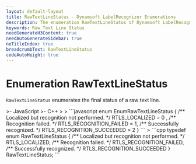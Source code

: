 ```yaml
---
layout: default-layout
title: RawTextLineStatus - Dynamsoft LabelRecognizer Enumerations
description: The enumeration RawTextLineStatus of Dynamsoft LabelRecognizer describes the final status of a raw text line.
keywords: Raw Text Line Status
needGenerateH3Content: true
needAutoGenerateSidebar: true
noTitleIndex: true
breadcrumbText: RawTextLineStatus
codeAutoHeight: true
---
```


# Enumeration RawTextLineStatus

`RawTextLineStatus` enumerates the final status of a raw text line.

<div class="sample-code-prefix template2"></div>
   >- JavaScript
   >- C++
   >
>
```javascript
enum EnumRawTextLineStatus
{
    /** Localized but recognition not performed. */
    RTLS_LOCALIZED = 0 ,
    /** Recognition failed. */
    RTLS_RECOGNITION_FAILED = 1,
    /** Successfully recognized. */
    RTLS_RECOGNITION_SUCCEEDED = 2
}
```
>
```cpp
typedef enum RawTextLineStatus
{
    /** Localized but recognition not performed. */
    RTLS_LOCALIZED,
    /** Recognition failed. */
    RTLS_RECOGNITION_FAILED,
    /** Successfully recognized. */
    RTLS_RECOGNITION_SUCCEEDED
} RawTextLineStatus;
```
